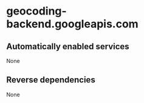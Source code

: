 # geocoding-backend.googleapis.com

## Automatically enabled services

None

## Reverse dependencies

None

